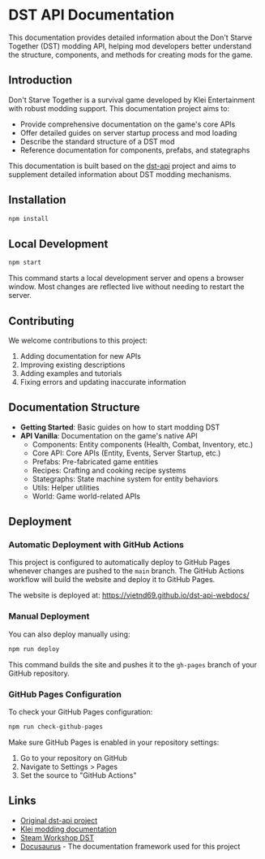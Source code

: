 # DST API Documentation

This documentation provides detailed information about the Don't Starve Together (DST) modding API, helping mod developers better understand the structure, components, and methods for creating mods for the game.

## Introduction

Don't Starve Together is a survival game developed by Klei Entertainment with robust modding support. This documentation project aims to:

- Provide comprehensive documentation on the game's core APIs
- Offer detailed guides on server startup process and mod loading
- Describe the standard structure of a DST mod
- Reference documentation for components, prefabs, and stategraphs

This documentation is built based on the [dst-api](https://github.com/b1inkie/dst-api) project and aims to supplement detailed information about DST modding mechanisms.

## Installation

```bash
npm install
```

## Local Development

```bash
npm start
```

This command starts a local development server and opens a browser window. Most changes are reflected live without needing to restart the server.

## Contributing

We welcome contributions to this project:

1. Adding documentation for new APIs
2. Improving existing descriptions
3. Adding examples and tutorials
4. Fixing errors and updating inaccurate information

## Documentation Structure

- **Getting Started**: Basic guides on how to start modding DST
- **API Vanilla**: Documentation on the game's native API
  - Components: Entity components (Health, Combat, Inventory, etc.)
  - Core API: Core APIs (Entity, Events, Server Startup, etc.)
  - Prefabs: Pre-fabricated game entities
  - Recipes: Crafting and cooking recipe systems
  - Stategraphs: State machine system for entity behaviors
  - Utils: Helper utilities
  - World: Game world-related APIs

## Deployment

### Automatic Deployment with GitHub Actions

This project is configured to automatically deploy to GitHub Pages whenever changes are pushed to the `main` branch. The GitHub Actions workflow will build the website and deploy it to GitHub Pages.

The website is deployed at: https://vietnd69.github.io/dst-api-webdocs/

### Manual Deployment

You can also deploy manually using:

```bash
npm run deploy
```

This command builds the site and pushes it to the `gh-pages` branch of your GitHub repository.

### GitHub Pages Configuration

To check your GitHub Pages configuration:

```bash
npm run check-github-pages
```

Make sure GitHub Pages is enabled in your repository settings:
1. Go to your repository on GitHub
2. Navigate to Settings > Pages
3. Set the source to "GitHub Actions"

## Links

- [Original dst-api project](https://github.com/b1inkie/dst-api)
- [Klei modding documentation](https://forums.kleientertainment.com/forums/forum/79-dont-starve-together-beta-modding/)
- [Steam Workshop DST](https://steamcommunity.com/app/322330/workshop/)
- [Docusaurus](https://docusaurus.io/) - The documentation framework used for this project

